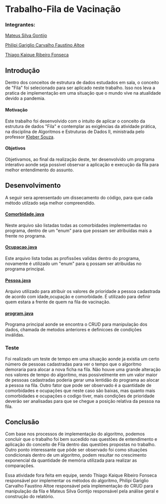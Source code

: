 
# Trabalho-Fila de Vacinação
  ### Integrantes:
  
  [Mateus Silva Gontijo](https://github.com/MateussGont)
  
  [Philipi Gariglio Carvalho Faustino Altoe](https://github.com/Philipidev)
  
  [Thiago Kaique Ribeiro Fonseca](https://github.com/Thiago099)
  
  
  ## Introdução
  Dentro dos conceitos de estrutura de dados estudados em sala, o conceito de "Fila" foi selecionado para ser aplicado neste trabalho.
  Isso nos leva a pratica de implementação em uma situação que o mundo vive na atualidade devido a pandemia.
   
   #### Motivação
   Este trabalho foi desenvolvido com o intuito de aplicar o conceito da estrutura de dados "Fila" e contemplar as exigências da 
   atividade prática, na disciplina de Algoritmos e Estruturas de Dados II, ministrada pelo professor [Kleber Souza](https://github.com/ProfKleberSouza).
   
   #### Objetivos
   Objetivamos, ao final da realização deste, ter desenvolvido um programa interativo aonde seja possivel observar a aplicação e execução da fila
   para melhor entendimento do assunto.
   
   
  ## Desenvolvimento
  A seguir sera aprensentado um dissecamento do código, para que cada método utilzado seja melhor compreendido.

  #### [Comorbidade.java](https://github.com/Thiago099/fila-de-vacinacao-covid/blob/main/src/program/Comorbidade.java)
  Neste arquivo são listadas todas as comorbidades implementadas no programa, dentro de um "enum" para que possam ser atribuidas mais a frente no programa.
  
  #### [Ocupacao.java](https://github.com/Thiago099/fila-de-vacinacao-covid/blob/main/src/program/Ocupacao.java)
  Este arquivo lista todas as profissões validas dentro do programa, novamente é utilizado um "enum" para q possam ser atribuidas no programa principal.
  
  #### [Pessoa.java](https://github.com/Thiago099/fila-de-vacinacao-covid/blob/main/src/program/Pessoa.java)
  Arquivo utilizado para atribuir os valores de prioridade a pessoa cadastrada de acordo com idade,ocupação e comorbidade. É utilizado para definir quem estara a frente   de quem na fila de vacinação. 
  
  #### [program.java](https://github.com/Thiago099/fila-de-vacinacao-covid/blob/main/src/program/program.java)
  Programa principal aonde se encontra o CRUD para manipulação dos dados, chamada de metodos anteriores e definicoes de condições inválidas.
  
  
  ### Teste 
  Foi realizado um teste de tempo em uma situação aonde ja existia um certo número de pessoas cadastradas para ver o tempo que o algoritmo demoraria para alocar a nova   ficha na fila. Não houve uma grande alteração nos valores de tempo do algoritmo, mas possivelmente em um valor maior de pessoas cadastradas poderia gerar   uma     lentidão do programa ao alocar a pessoa na fila. Outro fator que pode ser observado é a quantidade de comorbidades e ocupações que neste caso são baixas, mas        quanto mais comorbidades e ocupações o codigo tiver, mais condições de prioridade deverão ser analisadas para que se chegue a posição relativa da pessoa na fila.
  
  
  ## Conclusão
  Com base nos processos de implementação do algoritmo, podemos concluir que o trabalho foi bem sucedido nas questões de entendimento e aplicação do conceito de Fila     dentro das questões propostas no trabalho. Outro ponto interessante que pôde ser observado foi como situações condicionais dentro de um algoritmo, podem resultar no     crescimento exponencial da quantidade de memória utilizada para realizar as comparações. 
  
  Essa atividade fora feita em equipe, sendo Thiago Kaique Ribeiro Fonseca responsável por implementar os métodos do algoritmo, Philipi Gariglio Carvalho Faustino Altoe
  responsável pela implementação do CRUD para manipulação da fila e Mateus Silva Gontijo responsável pela análise geral e construção do relatório.
